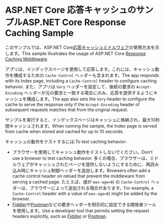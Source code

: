 # <a name="aspnet-core-response-caching-sample"></a><span data-ttu-id="63f38-101">ASP.NET Core 応答キャッシュのサンプル</span><span class="sxs-lookup"><span data-stu-id="63f38-101">ASP.NET Core Response Caching Sample</span></span>

<span data-ttu-id="63f38-102">このサンプルでは、ASP.NET Core[応答キャッシュミドルウェア](https://docs.microsoft.com/aspnet/core/performance/caching/middleware)の使用方法を示します。</span><span class="sxs-lookup"><span data-stu-id="63f38-102">This sample illustrates the usage of ASP.NET Core [Response Caching Middleware](https://docs.microsoft.com/aspnet/core/performance/caching/middleware).</span></span>

<span data-ttu-id="63f38-103">アプリは、インデックスページを使用して応答します。これには、キャッシュ動作を構成するための `Cache-Control` ヘッダーも含まれます。</span><span class="sxs-lookup"><span data-stu-id="63f38-103">The app responds with its Index page, including a `Cache-Control` header to configure caching behavior.</span></span> <span data-ttu-id="63f38-104">また、アプリは `Vary` ヘッダーを設定して、後続の要求の `Accept-Encoding` ヘッダーが元の要求と一致する場合にのみ、応答を提供するようにキャッシュを構成します。</span><span class="sxs-lookup"><span data-stu-id="63f38-104">The app also sets the `Vary` header to configure the cache to serve the response only if the `Accept-Encoding` header of subsequent requests matches that from the original request.</span></span>

<span data-ttu-id="63f38-105">サンプルを実行すると、インデックスページはキャッシュに格納され、最大10秒間キャッシュされます。</span><span class="sxs-lookup"><span data-stu-id="63f38-105">When running the sample, the Index page is served from cache when stored and cached for up to 10 seconds.</span></span>

<span data-ttu-id="63f38-106">キャッシュの動作をテストするには:</span><span class="sxs-lookup"><span data-stu-id="63f38-106">To test caching behavior:</span></span>

* <span data-ttu-id="63f38-107">ブラウザーを使用してキャッシュ動作をテストしないでください。</span><span class="sxs-lookup"><span data-stu-id="63f38-107">Don't use a browser to test caching behavior.</span></span> <span data-ttu-id="63f38-108">多くの場合、ブラウザーは、ミドルウェアがキャッシュされたページを提供しないようにするために、再読み込み時にキャッシュ制御ヘッダーを追加します。</span><span class="sxs-lookup"><span data-stu-id="63f38-108">Browsers often add a cache control header on reload that prevent the middleware from serving a cached page.</span></span> <span data-ttu-id="63f38-109">たとえば、値が `max-age=0`) の `Cache-Control` ヘッダーは、ブラウザーによって追加される場合があります。</span><span class="sxs-lookup"><span data-stu-id="63f38-109">For example, a `Cache-Control` header with a value of `max-age=0`) might be added by the browser.</span></span>
* <span data-ttu-id="63f38-110"><a href="https://www.telerik.com/fiddler">Fiddler</a>や<a href="https://www.getpostman.com/">Postman</a>などの要求ヘッダーを明示的に設定できる開発者ツールを使用します。</span><span class="sxs-lookup"><span data-stu-id="63f38-110">Use a developer tool that permits setting the request headers explicitly, such as <a href="https://www.telerik.com/fiddler">Fiddler</a> or <a href="https://www.getpostman.com/">Postman</a>.</span></span>

